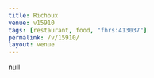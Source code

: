 ```yaml
---
title: Richoux
venue: v15910
tags: [restaurant, food, "fhrs:413037"]
permalink: /v/15910/
layout: venue
---
```

null